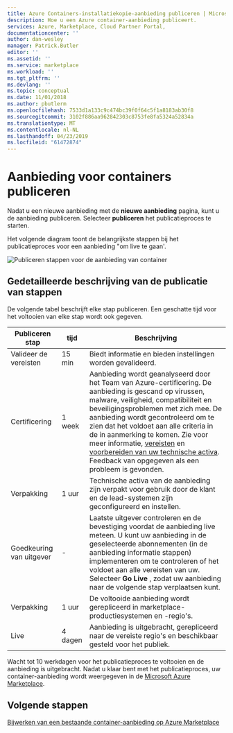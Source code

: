 ```yaml
---
title: Azure Containers-installatiekopie-aanbieding publiceren | Microsoft Docs
description: Hoe u een Azure container-aanbieding publiceert.
services: Azure, Marketplace, Cloud Partner Portal,
documentationcenter: ''
author: dan-wesley
manager: Patrick.Butler
editor: ''
ms.assetid: ''
ms.service: marketplace
ms.workload: ''
ms.tgt_pltfrm: ''
ms.devlang: ''
ms.topic: conceptual
ms.date: 11/01/2018
ms.author: pbutlerm
ms.openlocfilehash: 7533d1a133c9c474bc39f0f64c5f1a8183ab30f8
ms.sourcegitcommit: 3102f886aa962842303c8753fe8fa5324a52834a
ms.translationtype: MT
ms.contentlocale: nl-NL
ms.lasthandoff: 04/23/2019
ms.locfileid: "61472874"
---
```

# <a name="publish-container-offer"></a>Aanbieding voor containers publiceren

 Nadat u een nieuwe aanbieding met de **nieuwe aanbieding** pagina, kunt u de aanbieding publiceren. Selecteer **publiceren** het publicatieproces te starten.

Het volgende diagram toont de belangrijkste stappen bij het publicatieproces voor een aanbieding "om live te gaan'.

![Publiceren stappen voor de aanbieding van container](./media/offer-publishing-steps.png)

## <a name="detailed-description-of-publishing-steps"></a>Gedetailleerde beschrijving van de publicatie van stappen

De volgende tabel beschrijft elke stap publiceren. Een geschatte tijd voor het voltooien van elke stap wordt ook gegeven.


|  **Publiceren stap**           | **tijd**    | **Beschrijving**                                                            |
|  -------------------           | --------    | ---------------                                                            |
| Valideer de vereisten         | 15 min   | Biedt informatie en bieden instellingen worden gevalideerd.                        |
| Certificering                  | 1 week | Aanbieding wordt geanalyseerd door het Team van Azure-certificering. De aanbieding is gescand op virussen, malware, veiligheid, compatibiliteit en beveiligingsproblemen met zich mee. De aanbieding wordt gecontroleerd om te zien dat het voldoet aan alle criteria in de in aanmerking te komen. Zie voor meer informatie, [vereisten](./cpp-prerequisites.md) en [voorbereiden van uw technische activa](./cpp-create-technical-assets.md). Feedback van opgegeven als een probleem is gevonden. |
| Verpakking | 1 uur  | Technische activa van de aanbieding zijn verpakt voor gebruik door de klant en de lead-systemen zijn geconfigureerd en instellen. |
|  Goedkeuring van uitgever             |  -        | Laatste uitgever controleren en de bevestiging voordat de aanbieding live meteen. U kunt uw aanbieding in de geselecteerde abonnementen (in de aanbieding informatie stappen) implementeren om te controleren of het voldoet aan alle vereisten van uw.  Selecteer **Go Live** , zodat uw aanbieding naar de volgende stap verplaatsen kunt. |
| Verpakking                 | 1 uur | De voltooide aanbieding wordt gerepliceerd in marketplace-productiesystemen en -regio's. | 
| Live                           | 4 dagen |Aanbieding is uitgebracht, gerepliceerd naar de vereiste regio's en beschikbaar gesteld voor het publiek. |

Wacht tot 10 werkdagen voor het publicatieproces te voltooien en de aanbieding is uitgebracht. Nadat u klaar bent met het publicatieproces, uw container-aanbieding wordt weergegeven in de [Microsoft Azure Marketplace](https://azuremarketplace.microsoft.com/marketplace/apps/category/internet-of-things?page=1&subcategories=iot-edge-modules).

## <a name="next-steps"></a>Volgende stappen

[Bijwerken van een bestaande container-aanbieding op Azure Marketplace](./cpp-update-existing-offer.md)
